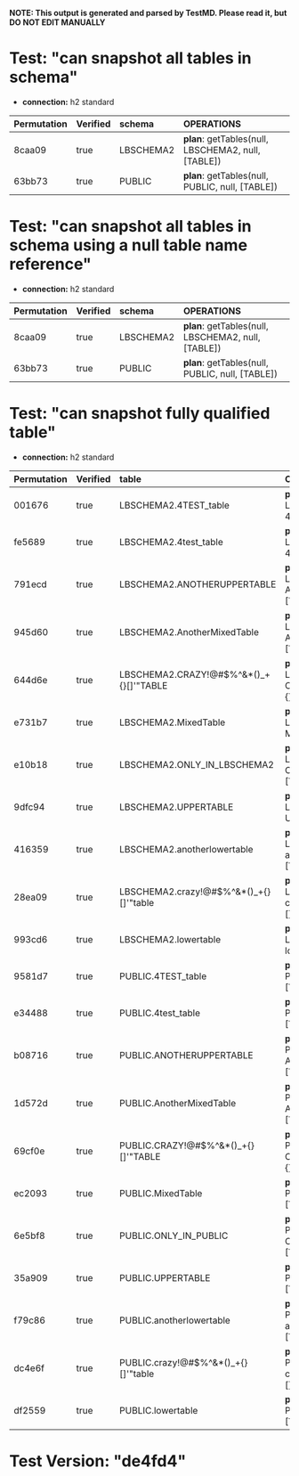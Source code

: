 **NOTE: This output is generated and parsed by TestMD. Please read it, but DO NOT EDIT MANUALLY**

# Test: "can snapshot all tables in schema" #

- **connection:** h2 standard

| Permutation | Verified | schema    | OPERATIONS
| :---------- | :------- | :-------- | :------
| 8caa09      | true     | LBSCHEMA2 | **plan**: getTables(null, LBSCHEMA2, null, [TABLE])
| 63bb73      | true     | PUBLIC    | **plan**: getTables(null, PUBLIC, null, [TABLE])

# Test: "can snapshot all tables in schema using a null table name reference" #

- **connection:** h2 standard

| Permutation | Verified | schema    | OPERATIONS
| :---------- | :------- | :-------- | :------
| 8caa09      | true     | LBSCHEMA2 | **plan**: getTables(null, LBSCHEMA2, null, [TABLE])
| 63bb73      | true     | PUBLIC    | **plan**: getTables(null, PUBLIC, null, [TABLE])

# Test: "can snapshot fully qualified table" #

- **connection:** h2 standard

| Permutation | Verified | table                                   | OPERATIONS
| :---------- | :------- | :-------------------------------------- | :------
| 001676      | true     | LBSCHEMA2.4TEST_table                   | **plan**: getTables(null, LBSCHEMA2, 4TEST\_table, [TABLE])
| fe5689      | true     | LBSCHEMA2.4test_table                   | **plan**: getTables(null, LBSCHEMA2, 4test\_table, [TABLE])
| 791ecd      | true     | LBSCHEMA2.ANOTHERUPPERTABLE             | **plan**: getTables(null, LBSCHEMA2, ANOTHERUPPERTABLE, [TABLE])
| 945d60      | true     | LBSCHEMA2.AnotherMixedTable             | **plan**: getTables(null, LBSCHEMA2, AnotherMixedTable, [TABLE])
| 644d6e      | true     | LBSCHEMA2.CRAZY!@#\$%^&*()_+{}[]'"TABLE | **plan**: getTables(null, LBSCHEMA2, CRAZY!@#\\$\%^&*()\_+{}[]'"TABLE, [TABLE])
| e731b7      | true     | LBSCHEMA2.MixedTable                    | **plan**: getTables(null, LBSCHEMA2, MixedTable, [TABLE])
| e10b18      | true     | LBSCHEMA2.ONLY_IN_LBSCHEMA2             | **plan**: getTables(null, LBSCHEMA2, ONLY\_IN\_LBSCHEMA2, [TABLE])
| 9dfc94      | true     | LBSCHEMA2.UPPERTABLE                    | **plan**: getTables(null, LBSCHEMA2, UPPERTABLE, [TABLE])
| 416359      | true     | LBSCHEMA2.anotherlowertable             | **plan**: getTables(null, LBSCHEMA2, anotherlowertable, [TABLE])
| 28ea09      | true     | LBSCHEMA2.crazy!@#\$%^&*()_+{}[]'"table | **plan**: getTables(null, LBSCHEMA2, crazy!@#\\$\%^&*()\_+{}[]'"table, [TABLE])
| 993cd6      | true     | LBSCHEMA2.lowertable                    | **plan**: getTables(null, LBSCHEMA2, lowertable, [TABLE])
| 9581d7      | true     | PUBLIC.4TEST_table                      | **plan**: getTables(null, PUBLIC, 4TEST\_table, [TABLE])
| e34488      | true     | PUBLIC.4test_table                      | **plan**: getTables(null, PUBLIC, 4test\_table, [TABLE])
| b08716      | true     | PUBLIC.ANOTHERUPPERTABLE                | **plan**: getTables(null, PUBLIC, ANOTHERUPPERTABLE, [TABLE])
| 1d572d      | true     | PUBLIC.AnotherMixedTable                | **plan**: getTables(null, PUBLIC, AnotherMixedTable, [TABLE])
| 69cf0e      | true     | PUBLIC.CRAZY!@#\$%^&*()_+{}[]'"TABLE    | **plan**: getTables(null, PUBLIC, CRAZY!@#\\$\%^&*()\_+{}[]'"TABLE, [TABLE])
| ec2093      | true     | PUBLIC.MixedTable                       | **plan**: getTables(null, PUBLIC, MixedTable, [TABLE])
| 6e5bf8      | true     | PUBLIC.ONLY_IN_PUBLIC                   | **plan**: getTables(null, PUBLIC, ONLY\_IN\_PUBLIC, [TABLE])
| 35a909      | true     | PUBLIC.UPPERTABLE                       | **plan**: getTables(null, PUBLIC, UPPERTABLE, [TABLE])
| f79c86      | true     | PUBLIC.anotherlowertable                | **plan**: getTables(null, PUBLIC, anotherlowertable, [TABLE])
| dc4e6f      | true     | PUBLIC.crazy!@#\$%^&*()_+{}[]'"table    | **plan**: getTables(null, PUBLIC, crazy!@#\\$\%^&*()\_+{}[]'"table, [TABLE])
| df2559      | true     | PUBLIC.lowertable                       | **plan**: getTables(null, PUBLIC, lowertable, [TABLE])

# Test Version: "de4fd4" #